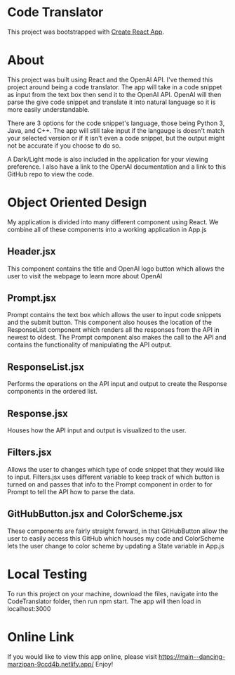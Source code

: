 # Code Translator

This project was bootstrapped with [Create React App](https://github.com/facebook/create-react-app).

# About

This project was built using React and the OpenAI API. I've themed this project around being a code translator. The app will take in a code snippet as input from the text box then send it to the OpenAI API. OpenAI will then parse the give code snippet and translate it into natural language so it is more easily understandable.

There are 3 options for the code snippet's language, those being Python 3, Java, and C++. The app will still take input if the langauge is doesn't match your selected version or if it isn't even a code snippet, but the output might not be accurate if you choose to do so.

A Dark/Light mode is also included in the application for your viewing preference. I also have a link to the OpenAI documentation and a link to this GitHub repo to view the code.

# Object Oriented Design

My application is divided into many different component using React. We combine all of these components into a working application in App.js

## Header.jsx

This component contains the title and OpenAI logo button which allows the user to visit the webpage to learn more about OpenAI

## Prompt.jsx

Prompt contains the text box which allows the user to input code snippets and the submit button. This component also houses the location of the ResponseList component which renders all the responses from the API in newest to oldest. The Prompt component also makes the call to the API and contains the functionality of manipulating the API output.

## ResponseList.jsx

Performs the operations on the API input and output to create the Response components in the ordered list.

## Response.jsx

Houses how the API input and output is visualized to the user.

## Filters.jsx

Allows the user to changes which type of code snippet that they would like to input. Filters.jsx uses different variable to keep track of which button is turned on and passes that info to the Prompt component in order to for Prompt to tell the API how to parse the data.

## GitHubButton.jsx and ColorScheme.jsx

These components are fairly straight forward, in that GitHubButton allow the user to easily access this GitHub which houses my code and ColorScheme lets the user change to color scheme by updating a State variable in App.js

# Local Testing

To run this project on your machine, download the files, navigate into the CodeTranslator folder, then run npm start. The app will then load in localhost:3000

# Online Link

If you would like to view this app online, please visit https://main--dancing-marzipan-9ccd4b.netlify.app/
Enjoy!
